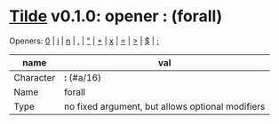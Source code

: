 
# [Tilde](./README.md) v0.1.0: opener : (forall)

Openers: [0](./num.md) | [i](./inp.md) | [n](./seq.md) | [.](./more.md) | ["](./str.md) | [+](./plus.md) | [x](./x.md) | [=](./eq.md) | [>](./gt.md) | [$](./var.md) | [:](./forall.md)

|name|val|
|---|---|
| Character | **:** (#a/16) |
| Name | forall |
| Type | no fixed argument, but allows optional modifiers |
